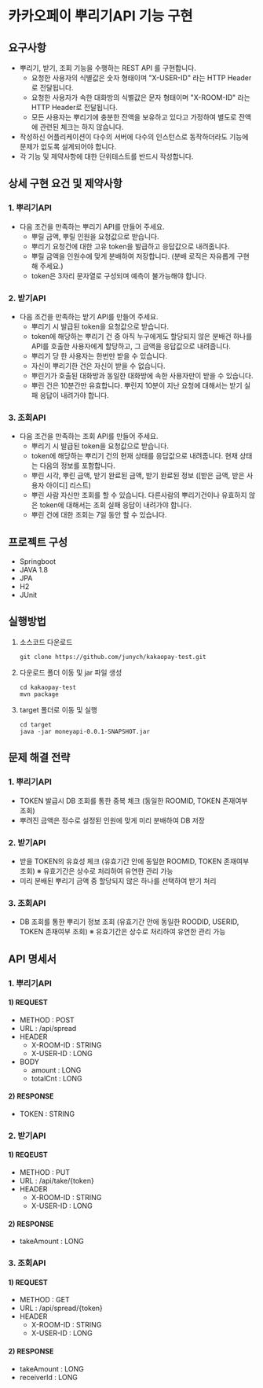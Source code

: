 # 카카오페이 뿌리기API 기능 구현

## 요구사항
- 뿌리기, 받기, 조회 기능을 수행하는 REST API 를 구현합니다.
	- 요청한 사용자의 식별값은 숫자 형태이며 "X-USER-ID" 라는 HTTP Header로 전달됩니다.
	- 요청한 사용자가 속한 대화방의 식별값은 문자 형태이며 "X-ROOM-ID" 라는 HTTP Header로 전달됩니다.
	- 모든 사용자는 뿌리기에 충분한 잔액을 보유하고 있다고 가정하여 별도로 잔액에 관련된 체크는 하지 않습니다.
- 작성하신 어플리케이션이 다수의 서버에 다수의 인스턴스로 동작하더라도 기능에 문제가 없도록 설계되어야 합니다.
- 각 기능 및 제약사항에 대한 단위테스트를 반드시 작성합니다.

## 상세 구현 요건 및 제약사항
### 1. 뿌리기API
- 다음 조건을 만족하는 뿌리기 API를 만들어 주세요.
	- 뿌릴 금액, 뿌릴 인원을 요청값으로 받습니다.
	- 뿌리기 요청건에 대한 고유 token을 발급하고 응답값으로 내려줍니다.
	- 뿌릴 금액을 인원수에 맞게 분배하여 저장합니다. (분배 로직은 자유롭게 구현해 주세요.)
	- token은 3자리 문자열로 구성되며 예측이 불가능해야 합니다.

### 2. 받기API
- 다음 조건을 만족하는 받기 API를 만들어 주세요.
	- 뿌리기 시 발급된 token을 요청값으로 받습니다.
	- token에 해당하는 뿌리기 건 중 아직 누구에게도 할당되지 않은 분배건 하나를 API를 호출한 사용자에게 할당하고, 그 금액을 응답값으로 내려줍니다.
	- 뿌리기 당 한 사용자는 한번만 받을 수 있습니다.
	- 자신이 뿌리기한 건은 자신이 받을 수 없습니다.
	- 뿌린기가 호출된 대화방과 동일한 대화방에 속한 사용자만이 받을 수 있습니다.
	- 뿌린 건은 10분간만 유효합니다. 뿌린지 10분이 지난 요청에 대해서는 받기 실패 응답이 내려가야 합니다.
	
### 3. 조회API
- 다음 조건을 만족하는 조회 API를 만들어 주세요.
	- 뿌리기 시 발급된 token을 요청값으로 받습니다.
	- token에 해당하는 뿌리기 건의 현재 상태를 응답값으로 내려줍니다. 현재 상태는 다음의 정보를 포함합니다.
	- 뿌린 시각, 뿌린 금액, 받기 완료된 금액, 받기 완료된 정보 ([받은 금액, 받은 사용자 아이디] 리스트)
	- 뿌린 사람 자신만 조회를 할 수 있습니다. 다른사람의 뿌리기건이나 유효하지 않은 token에 대해서는 조회 실패 응답이 내려가야 합니다.
	- 뿌린 건에 대한 조회는 7일 동안 할 수 있습니다.
	
	
## 프로젝트 구성
- Springboot
- JAVA 1.8
- JPA
- H2
- JUnit


## 실행방법
1. 소스코드 다운로드

	```
	git clone https://github.com/junych/kakaopay-test.git
	```

2. 다운로드 폴더 이동 및 jar 파일 생성

	```
	cd kakaopay-test
	mvn package
	```
	
3. target 폴더로 이동 및 실행

	```
	cd target
	java -jar moneyapi-0.0.1-SNAPSHOT.jar
	```

## 문제 해결 전략
### 1. 뿌리기API
- TOKEN 발급시 DB 조회를 통한 중복 체크 (동일한 ROOMID, TOKEN 존재여부 조회)
- 뿌려진 금액은 정수로 설정된 인원에 맞게 미리 분배하여 DB 저장

### 2. 받기API
- 받을 TOKEN의 유효성 체크 (유효기간 안에 동일한 ROOMID, TOKEN 존재여부 조회)
  ※ 유효기간은 상수로 처리하여 유연한 관리 가능
- 미리 분배된 뿌리기 금액 중 할당되지 않은 하나를 선택하여 받기 처리

### 3. 조회API
- DB 조회를 통한 뿌리기 정보 조회 (유효기간 안에 동일한 ROODID, USERID, TOKEN 존재여부 조회)
  ※ 유효기간은 상수로 처리하여 유연한 관리 가능


## API 명세서
### 1. 뿌리기API
#### 1) REQUEST
- METHOD : POST
- URL : /api/spread
- HEADER
	- X-ROOM-ID : STRING
	- X-USER-ID : LONG
- BODY
	- amount : LONG
	- totalCnt : LONG
#### 2) RESPONSE
- TOKEN : STRING

### 2. 받기API
#### 1) REQEUST
- METHOD : PUT
- URL : /api/take/{token}
- HEADER
	- X-ROOM-ID : STRING
	- X-USER-ID : LONG
#### 2) RESPONSE
- takeAmount : LONG

### 3. 조회API
#### 1) REQUEST
- METHOD : GET
- URL : /api/spread/{token}
- HEADER
	- X-ROOM-ID : STRING
	- X-USER-ID : LONG
#### 2) RESPONSE
- takeAmount : LONG
- receiverId : LONG

